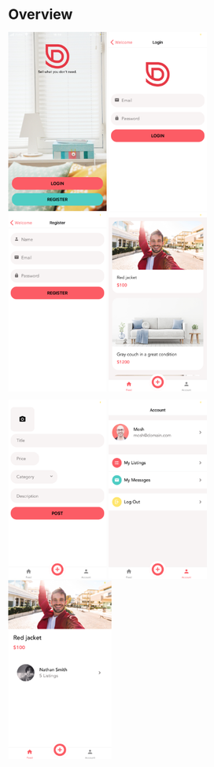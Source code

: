 # Overview
<p float="left">
    <img src="https://raw.githubusercontent.com/nathan211/react-native-journey/master/DoneWithIt/app/assets/screens/welcome.PNG" height="364" width="200"> 
    <img src="https://raw.githubusercontent.com/nathan211/react-native-journey/master/DoneWithIt/app/assets/screens/login.PNG" height="364" width="200">
    <img src="https://raw.githubusercontent.com/nathan211/react-native-journey/master/DoneWithIt/app/assets/screens/register.PNG" height="364" width="200">
    <img src="https://raw.githubusercontent.com/nathan211/react-native-journey/master/DoneWithIt/app/assets/screens/listings.PNG" height="364" width="200">
</p>
<p float="left">
    <img src="https://raw.githubusercontent.com/nathan211/react-native-journey/master/DoneWithIt/app/assets/screens/add-new.PNG" height="364" width="200">
    <img src="https://raw.githubusercontent.com/nathan211/react-native-journey/master/DoneWithIt/app/assets/screens/account.PNG" height="364" width="200">
    <img src="https://raw.githubusercontent.com/nathan211/react-native-journey/master/DoneWithIt/app/assets/screens/listing-details.PNG" height="364" width="210">
</p>

